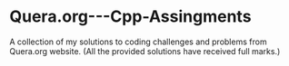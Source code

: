 # Quera.org---Cpp-Assingments
A collection of my solutions to coding challenges and problems from Quera.org website. (All the provided solutions have received full marks.)
